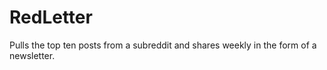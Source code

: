# RedLetter
Pulls the top ten posts from a subreddit and shares weekly in the form of a newsletter.


